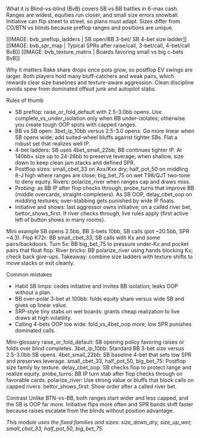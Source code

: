 What it is
Blind-vs-blind (BvB) covers SB vs BB battles in 6-max cash. Ranges are widest,
equities run closer, and small size errors snowball. Initiative can flip street
to street, so plans must adapt. Sizes differ from CO/BTN vs blinds because
preflop ranges and positions are unique.

[[IMAGE: bvb_preflop_ladders | SB open/BB 3-bet/ SB 4-bet size ladder]]
[[IMAGE: bvb_spr_map | Typical SPRs after raise/call, 3-bet/call, 4-bet/call BvB]]
[[IMAGE: bvb_texture_matrix | Boards favoring small vs big c-bets BvB]]

Why it matters
Rake share drops once pots grow, so postflop EV swings are larger. Both players
hold many bluff-catchers and weak pairs, which rewards clear size baselines and
texture-aware aggression. Clean discipline avoids spew from dominated offsuit
junk and autopilot stabs.

Rules of thumb
- SB preflop: raise_or_fold_default with 2.5-3.0bb opens. Use
  complete_vs_under_isolation only when BB under-isolates; otherwise you create
  tough OOP spots with capped ranges.
- BB vs SB open: 3bet_ip_10bb versus 2.5-3.0 opens. Go more linear when SB
  opens wide; add suited-wheel bluffs against tighter SBs. Flat a robust set
  that realizes well IP.
- 4-bet ladders: SB uses 4bet_small_22bb; BB continues tighter IP. At 140bb+
  size up to 24-26bb to preserve leverage; when shallow, size down to keep clean
  jam stacks and defined SPR.
- Postflop sizes: small_cbet_33 on Axx/Kxx dry; half_pot_50 on middling 8-J
  high where ranges are close; big_bet_75 on wet T98/QJT two-tone to deny
  equity. Rivers: polarize_river when ranges cap and draws miss.
- Probing: as BB IP after flop checks through, probe_turns that improve BB
  (middle overcards, straight-completers). As SB OOP, delay_cbet_oop on
  middling textures; over-stabbing gets punished by wide IP floats.
- Initiative and shows: last aggressor owns initiative; on a called river bet,
  bettor_shows_first. If river checks through, live rules apply (first active
  left of button shows in many rooms).

Mini example
SB opens 2.5bb, BB 3-bets 10bb, SB calls (pot ~20.5bb, SPR ~4.3).
Flop K72r: BB small_cbet_33; SB calls with Kx and some pairs/backdoors.
Turn 5x: BB big_bet_75 to pressure under-Kx and pocket pairs that float flop.
River bricks: BB polarize_river using hands blocking Kx; check back give-ups.
Takeaway: combine size ladders with texture shifts to move stacks or exit cleanly.

Common mistakes
- Habit SB limps: cedes initiative and invites BB isolation; leaks OOP without a
  plan.
- BB over-polar 3-bet at 100bb: folds equity share versus wide SB and gives up
  linear value.
- SRP-style tiny stabs on wet boards: grants cheap realization to live draws at
  high volatility.
- Calling 4-bets OOP too wide: fold_vs_4bet_oop more; low SPR punishes dominated
  calls.

Mini-glossary
raise_or_fold_default: SB opening policy favoring raises or folds over blind
completes.
3bet_ip_10bb: Standard BB 3-bet size versus 2.5-3.0bb SB opens.
4bet_small_22bb: SB baseline 4-bet that sets low SPR and preserves leverage.
small_cbet_33, half_pot_50, big_bet_75: Postflop size family by texture.
delay_cbet_oop: SB checks flop to protect range and realize equity.
probe_turns: BB IP turn stab after flop checks through on favorable cards.
polarize_river: Use strong value or bluffs that block calls on capped rivers.
bettor_shows_first: Show order after a called river bet.

Contrast
Unlike BTN-vs-BB, both ranges start wider and less capped, and the SB is OOP far
more. Initiative flips more often and SPR bands shift faster because raises
escalate from the blinds without position advantage.

_This module uses the fixed families and sizes: size_down_dry, size_up_wet; small_cbet_33, half_pot_50, big_bet_75._
